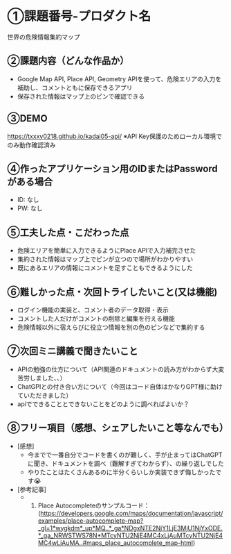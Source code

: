 # ①課題番号-プロダクト名

世界の危険情報集約マップ

## ②課題内容（どんな作品か）

- Google Map API, Place API, Geometry APIを使って、危険エリアの入力を補助し、コメントともに保存できるアプリ
- 保存された情報はマップ上のピンで確認できる

## ③DEMO

https://txxxy0218.github.io/kadai05-api/
※API Key保護のためローカル環境でのみ動作確認済み

## ④作ったアプリケーション用のIDまたはPasswordがある場合

- ID: なし
- PW: なし

## ⑤工夫した点・こだわった点

- 危険エリアを簡単に入力できるようにPlace APIで入力補完させた
- 集約された情報はマップ上でピンが立つので場所がわかりやすい
- 既にあるエリアの情報にコメントを足すこともできるようにした

## ⑥難しかった点・次回トライしたいこと(又は機能)

- ログイン機能の実装と、コメント者のデータ取得・表示
- コメントした人だけがコメントの削除と編集を行える機能
- 危険情報以外に宿えらびに役立つ情報を別の色のピンなどで集約する

## ⑦次回ミニ講義で聞きたいこと

- APIの勉強の仕方について（API関連のドキュメントの読み方がわからず大変苦労しました、、）
- ChatGPIとの付き合い方について（今回はコード自体はかなりGPT様に助けていただきました）
- apiでできることとできないことをどのように調べればよいか？

## ⑧フリー項目（感想、シェアしたいこと等なんでも）

- [感想]
  - 今までで一番自分でコードを書くのが難しく、手が止まってはChatGPTに聞き、ドキュメントを調べ（難解すぎてわからず）、の繰り返しでした
  - やりたことはたくさんあるのに半分くらいしか実装できず悔しかったです😭
- [参考記事]
  - 1. Place Autocompleteのサンプルコード：(https://developers.google.com/maps/documentation/javascript/examples/place-autocomplete-map?_gl=1*wygkdm*_up*MQ..*_ga*NDgxNTE2NjY1LjE3MjU1NjYxODE.*_ga_NRWSTWS78N*MTcyNTU2NjE4MC4xLjAuMTcyNTU2NjE4MC4wLjAuMA..#maps_place_autocomplete_map-html)

